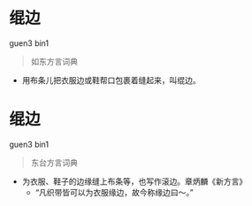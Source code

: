 # 绲边
guen3 bin1
> 如东方言词典
- 用布条儿把衣服边或鞋帮口包裹着缝起来，叫绲边。

# 绲边
guen3 bin1
> 东台方言词典
- 为衣服、鞋子的边缘缝上布条等，也写作滚边。章炳麟《新方言》
  - “凡织带皆可以为衣服缘边，故今称缘边曰～。”
